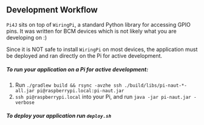 ## Development Workflow

`Pi4J` sits on top of `WiringPi`, a standard Python library for accessing GPIO pins. It was written for BCM devices which is not likely what you are developing on :)

Since it is NOT safe to install `WiringPi` on most devices, the application must be deployed and ran directly on the Pi for active development.

##### To run your application on a Pi for active development:
1. Run `./gradlew build && rsync -avzhe ssh ./build/libs/pi-naut-*-all.jar pi@raspberrypi.local:pi-naut.jar`
2. `ssh pi@raspberrypi.local` into your Pi, and run `java -jar pi-naut.jar -verbose`

##### To deploy your application run `deploy.sh`
